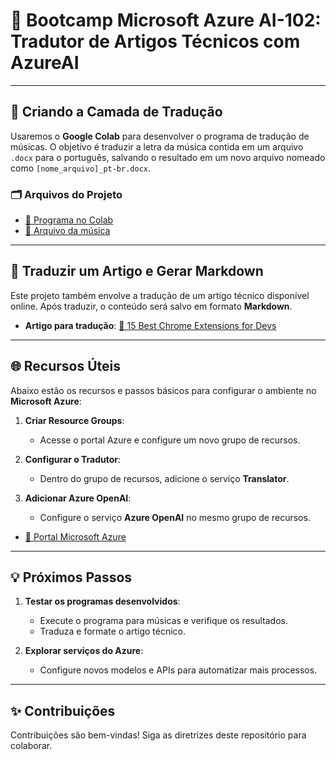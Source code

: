 # 🚀 Bootcamp Microsoft Azure AI-102: Tradutor de Artigos Técnicos com AzureAI

---

## 📖 Criando a Camada de Tradução

Usaremos o **Google Colab** para desenvolver o programa de tradução de músicas. O objetivo é traduzir a letra da música contida em um arquivo `.docx` para o português, salvando o resultado em um novo arquivo nomeado como `[nome_arquivo]_pt-br.docx`.

### 🗂 Arquivos do Projeto
- [🔗 Programa no Colab](./tradutorMusic.ipynb)
- [🎵 Arquivo da música](./inputs/musica_bones.docx)

---

## 📝 Traduzir um Artigo e Gerar Markdown

Este projeto também envolve a tradução de um artigo técnico disponível online. Após traduzir, o conteúdo será salvo em formato **Markdown**.

- **Artigo para tradução**: [🔗 15 Best Chrome Extensions for Devs](https://dev.to/dev_kiran/15-best-chrome-extensions-for-devs-25gc)

---

## 🌐 Recursos Úteis

Abaixo estão os recursos e passos básicos para configurar o ambiente no **Microsoft Azure**:

1. **Criar Resource Groups**:
    - Acesse o portal Azure e configure um novo grupo de recursos.
    
2. **Configurar o Tradutor**:
    - Dentro do grupo de recursos, adicione o serviço **Translator**.
    
3. **Adicionar Azure OpenAI**:
    - Configure o serviço **Azure OpenAI** no mesmo grupo de recursos.

- [🔗 Portal Microsoft Azure](https://azure.microsoft.com/pt-br/)

---

## 💡 Próximos Passos

1. **Testar os programas desenvolvidos**:
    - Execute o programa para músicas e verifique os resultados.
    - Traduza e formate o artigo técnico.
    
2. **Explorar serviços do Azure**:
    - Configure novos modelos e APIs para automatizar mais processos.

---

## ✨ Contribuições

Contribuições são bem-vindas! Siga as diretrizes deste repositório para colaborar.
